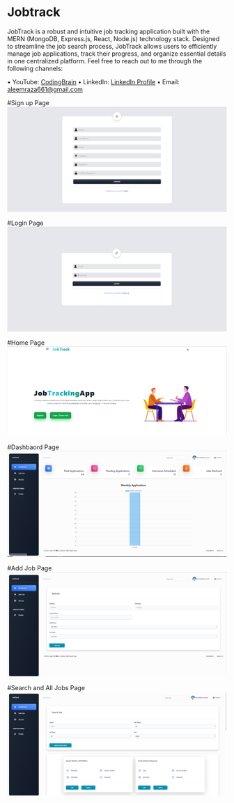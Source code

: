 # Jobtrack
JobTrack is a robust and intuitive job tracking application built with the MERN (MongoDB, Express.js, React, Node.js) technology stack. Designed to streamline the job search process, JobTrack allows users to efficiently manage job applications, track their progress, and organize essential details in one centralized platform. 
Feel free to reach out to me through the following channels:

•	YouTube: [CodingBrain](https://www.youtube.com/@codingbrain)
•	LinkedIn: [LinkedIn Profile](www.linkedin.com/in/malik-aleem-raza-7ab721205)
•	Email: aleemraza661@gmail.com

#Sign up Page
![Preview Image](https://github.com/aleemraza/Jobtrack/blob/main/client/src/asset/signUp.png)

#Login Page
![Preview Image](https://github.com/aleemraza/Jobtrack/blob/main/client/src/asset/login.png)

#Home Page
![Preview Image](https://github.com/aleemraza/Jobtrack/blob/main/client/src/asset/homepage.png)

#Dashbaord Page
![Preview Image](https://github.com/aleemraza/Jobtrack/blob/main/client/src/asset/dashboard.png)

#Add Job Page
![Preview Image](https://github.com/aleemraza/Jobtrack/blob/main/client/src/asset/addJob.png)

#Search and All Jobs Page
![Preview Image](https://github.com/aleemraza/Jobtrack/blob/main/client/src/asset/SearchJob.png)

